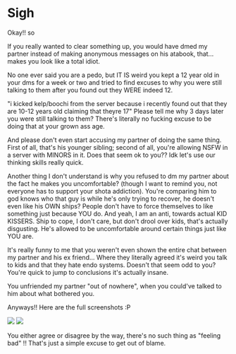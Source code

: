 # Sigh

Okay!! so

If you really wanted to clear something up, you would have dmed my partner instead of making anonymous messages on his atabook, that... makes you look like a total idiot.

No one ever said you are a pedo, but IT IS weird you kept a 12 year old in your dms for a week or two and tried to find excuses to why you were still talking to them after you found out they WERE indeed 12.

"i kicked kelp/boochi from the server because  i recently found out that they are 10-12 years old claiming that theyre 17" 
Please tell me why 3 days later you were still talking to them? There's literally no fucking excuse to be doing that at your grown ass age.

And please don't even start accusing my partner of doing the same thing. First of all, that's his younger sibling; second of all, you're allowing NSFW in a server with MINORS in it. Does that seem ok to you?? Idk let's use our thinking skills really quick.

Another thing I don't understand is why you refused to dm my partner about the fact he makes you uncomfortable? (though I want to remind you, not everyone has to support your shota addiction). You're comparing him to god knows who that guy is while he's only trying to recover, he doesn't even like his OWN ships? People don't have to force themselves to like something just because YOU do. And yeah, I am an anti, towards actual KID KISSERS. Ship to cope, I don't care, but don't drool over kids, that's actually disgusting. He's allowed to be uncomfortable around certain things just like YOU are.

It's really funny to me that you weren't even shown the entire chat between my partner and his ex friend... Where they literally agreed it's weird you talk to kids and that they hate endo systems. Doesn't that seem odd to you? You're quick to jump to conclusions it's actually insane.

You unfriended my partner "out of nowhere", when you could've talked to him about what bothered you.

Anyways!! Here are the full screenshots :P

<img src=https://files.catbox.moe/ne648y.jpg>
<img src=https://files.catbox.moe/7a55c5.jpg>


You either agree or disagree by the way, there's no such thing as "feeling bad" !! That's just a simple excuse to get out of blame.
